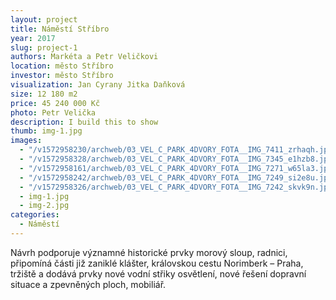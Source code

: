 ```yaml
---
layout: project
title: Náměstí Stříbro
year: 2017
slug: project-1
authors: Markéta a Petr Veličkovi
location: město Stříbro
investor: město Stříbro
visualization: Jan Cyrany Jitka Daňková
size: 12 180 m2
price: 45 240 000 Kč
photo: Petr Velička
description: I build this to show
thumb: img-1.jpg
images:
  - "/v1572958230/archweb/03_VEL_C_PARK_4DVORY_FOTA__IMG_7411_zrhaqh.jpg"
  - "/v1572958328/archweb/03_VEL_C_PARK_4DVORY_FOTA__IMG_7345_e1hzb8.jpg"
  - "/v1572958161/archweb/03_VEL_C_PARK_4DVORY_FOTA__IMG_7271_w65la3.jpg"
  - "/v1572958242/archweb/03_VEL_C_PARK_4DVORY_FOTA__IMG_7249_si2e8u.jpg"
  - "/v1572958326/archweb/03_VEL_C_PARK_4DVORY_FOTA__IMG_7242_skvk9n.jpg"
  - img-1.jpg
  - img-2.jpg
categories:
  - Náměstí
---
```


Návrh podporuje významné historické prvky morový sloup, radnici, připomíná části již zaniklé klášter, královskou cestu Norimberk – Praha, tržiště a dodává prvky nové vodní střiky osvětlení, nové řešení dopravní situace a zpevněných ploch, mobiliář.
